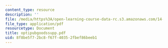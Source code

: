 ```yaml
---
content_type: resource
description: ''
file: /media/https%3A/open-learning-course-data-rc.s3.amazonaws.com/14-472-public-economics-ii-spring-2004/8f8be5f72bc8f67f40352fbef86beeb1_optipubgoodssupp.pdf
file_type: application/pdf
resourcetype: Document
title: optipubgoodssupp.pdf
uid: 8f8be5f7-2bc8-f67f-4035-2fbef86beeb1
---
```

